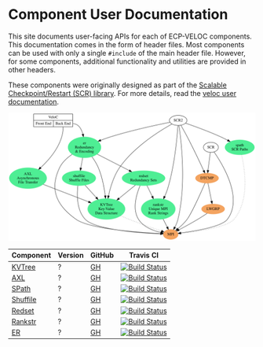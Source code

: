 # Component User Documentation

This site documents user-facing APIs for each of ECP-VELOC components.
This documentation comes in the form of header files.
Most components can be used with only a single `#include` of the main header file.
However, for some components, additional functionality and utilities are provided in other headers.

These components were originally designed as part of the [Scalable Checkpoint/Restart (SCR) library](https://github.com/llnl/scr).
For more details, read the [veloc user documentation](https://veloc.rtfd.io).


<center>
<img alt="Components Diagram" src="./components.svg" width="750px" style="max-width: 100%; text-align: center;" use-map="#g">

Component | Version | GitHub | Travis CI
----------|---------|--------|----------
[KVTree](./group__kvtree.html) | ? | [GH](https://github.com/ecp-veloc/kvtree) | [![Build Status](https://api.travis-ci.org/ECP-VeloC/KVTree.png?branch=main)](https://travis-ci.org/ECP-VeloC/KVTree)
[AXL](./group__axl.html) | ? | [GH](https://github.com/ecp-veloc/axl) | [![Build Status](https://api.travis-ci.org/ECP-VeloC/AXL.png?branch=main)](https://travis-ci.org/ECP-VeloC/AXL)
[SPath](./group__spath.html) | ? | [GH](https://github.com/ecp-veloc/spath) | [![Build Status](https://api.travis-ci.org/ECP-VeloC/spath.png?branch=main)](https://travis-ci.org/ECP-VeloC/spath)
[Shuffile](./group__shuffile.html) | ? | [GH](https://github.com/ecp-veloc/shuffile) | [![Build Status](https://api.travis-ci.org/ECP-VeloC/shuffile.png?branch=main)](https://travis-ci.org/ECP-VeloC/shuffile)
[Redset](./group__redset.html) | ? | [GH](https://github.com/ecp-veloc/redset) | [![Build Status](https://api.travis-ci.org/ECP-VeloC/redset.png?branch=main)](https://travis-ci.org/ECP-VeloC/redset)
[Rankstr](./group__rankstr.html) | ? | [GH](https://github.com/ecp-veloc/rankstr) | [![Build Status](https://api.travis-ci.org/ECP-VeloC/rankstr.png?branch=main)](https://travis-ci.org/ECP-VeloC/rankstr)
[ER](./group__er.html) | ? | [GH](https://github.com/ecp-veloc/er) | [![Build Status](https://api.travis-ci.org/ECP-VeloC/er.png?branch=main)](https://travis-ci.org/ECP-VeloC/er)
</center>
